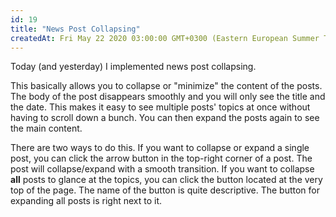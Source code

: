 ```yaml
---
id: 19
title: "News Post Collapsing"
createdAt: Fri May 22 2020 03:00:00 GMT+0300 (Eastern European Summer Time)
---
```


Today (and yesterday) I implemented news post collapsing.

This basically allows you to collapse or "minimize" the content of the posts. The body of the post disappears smoothly and you will only see the title and the date. This makes it easy to see multiple posts' topics at once without having to scroll down a bunch. You can then expand the posts again to see the main content.

There are two ways to do this. If you want to collapse or expand a single post, you can click the arrow button in the top-right corner of a post. The post will collapse/expand with a smooth transition. If you want to collapse **all** posts to glance at the topics, you can click the button located at the very top of the page. The name of the button is quite descriptive. The button for expanding all posts is right next to it.